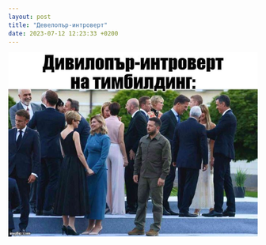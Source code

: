 ```yaml
---
layout: post
title: "Девелопър-интроверт"
date: 2023-07-12 12:23:33 +0200
---
```

![Програмист интроверт](/assets/images/dev-introvert.jfif)